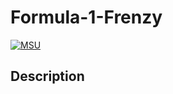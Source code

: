 # Formula-1-Frenzy
[![MSU](https://img.shields.io/badge/MSU-Coding%20Bootcamp-green/)](https://bootcamp.msu.edu/)

## Description
